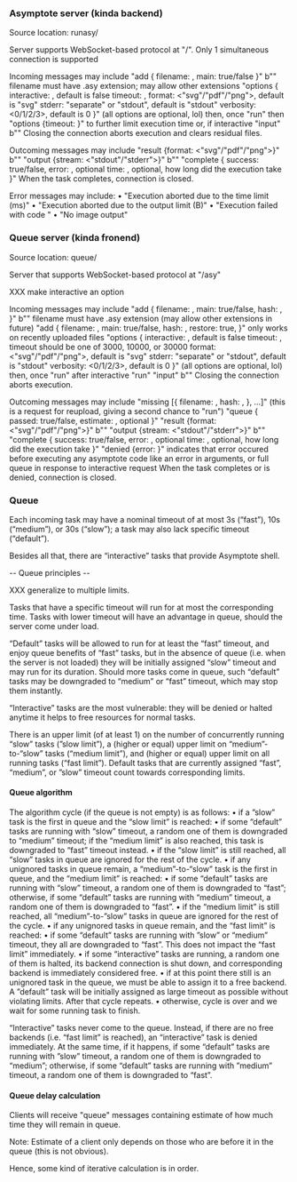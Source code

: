 ### Asymptote server (kinda backend)

Source location: runasy/

Server supports WebSocket-based protocol at "/".
Only 1 simultaneous connection is supported

Incoming messages may include
    "add {
        filename: <file name>,
        main: true/false
    }" b"<file contents>"
        filename must have .asy extension;
        may allow other extensions
    "options {
        interactive: <bool>,
            default is false
        timeout: <integer milliseconds>,
        format: <"svg"/"pdf"/"png">,
            default is "svg"
        stderr: "separate" or "stdout",
            default is "stdout"
        verbosity: <0/1/2/3>,
            default is 0
    }"
        (all options are optional, lol)
then, once
    "run"
then
    "options {timeout: <integer milliseconds>}"
        to further limit execution time
or, if interactive
    "input" b"<string>"
Closing the connection aborts execution and clears residual files.

Outcoming messages may include
    "result {format: <"svg"/"pdf"/"png">}" b"<image contents>"
    "output {stream: <"stdout"/"stderr">}" b"<output>"
    "complete {
        success: true/false,
        error: <message>,
            optional
        time: <integer milliseconds>,
            optional, how long did the execution take
    }"
When the task completes, connection is closed.

Error messages may include:
    • "Execution aborted due to the time limit (<integer milliseconds>ms)"
    • "Execution aborted due to the output limit (<integer bytes>B)"
    • "Execution failed with code <return code>"
    • "No image output"

### Queue server (kinda fronend)

Source location: queue/

Server that supports WebSocket-based protocol at "/asy"

XXX make interactive an option

Incoming messages may include
    "add {
        filename: <file name>,
        main: true/false,
        hash: <SHA265 hex file hash>,
    }" b"<file contents>"
        filename must have .asy extension
        (may allow other extensions in future)
    "add {
        filename: <file name>,
        main: true/false,
        hash: <SHA-265 hex file hash>,
        restore: true,
    }"
        only works on recently uploaded files
    "options {
        interactive: <bool>,
            default is false
        timeout: <integer milliseconds>,
            timeout should be one of 3000, 10000, or 30000
        format: <"svg"/"pdf"/"png">,
            default is "svg"
        stderr: "separate" or "stdout",
            default is "stdout"
        verbosity: <0/1/2/3>,
            default is 0
    }"
        (all options are optional, lol)
then, once
    "run"
after interactive "run"
    "input" b"<string>"
Closing the connection aborts execution.

Outcoming messages may include
    "missing [{
        filename: <file name>,
        hash: <SHA265 hex file hash>,
    }, …]"
        (this is a request for reupload, giving a second chance to "run")
    "queue {
        passed: true/false,
        estimate: <integer milliseconds>,
            optional
    }"
    "result {format: <"svg"/"pdf"/"png">}" b"<image contents>"
    "output {stream: <"stdout"/"stderr">}" b"<output>"
    "complete {
        success: true/false,
        error: <message>,
            optional
        time: <integer milliseconds>,
            optional, how long did the execution take
    }"
    "denied {error: <message>}"
        indicates that error occured before executing any asymptote code
        like an error in arguments, or full queue in response to interactive
        request
When the task completes or is denied, connection is closed.

### Queue

Each incoming task may have a nominal timeout of at most 3s (“fast”),
10s (“medium”), or 30s (“slow”);
a task may also lack specific timeout (“default”).

Besides all that, there are “interactive” tasks that provide Asymptote shell.

-- Queue principles --

XXX generalize to multiple limits.

Tasks that have a specific timeout will run for at most the corresponding
time. Tasks with lower timeout will have an advantage in queue, should
the server come under load.

“Default” tasks will be allowed to run for at least the “fast” timeout, and
enjoy queue benefits of “fast” tasks, but in the absence of queue (i.e. when
the server is not loaded) they will be initially assigned “slow” timeout and
may run for its duration. Should more tasks come in queue, such “default”
tasks may be downgraded to “medium” or “fast” timeout, which may stop them
instantly.

“Interactive” tasks are the most vulnerable: they will be denied or halted
anytime it helps to free resources for normal tasks.

There is an upper limit (of at least 1) on the number of concurrently running
“slow” tasks (”slow limit”), a (higher or equal) upper limit on
“medium”-to-“slow” tasks (“medium limit”), and (higher or equal) upper limit
on all running tasks (“fast limit”). Default tasks that are currently assigned
“fast”, “medium”, or ”slow” timeout count towards corresponding limits.

#### Queue algorithm

The algorithm cycle (if the queue is not empty) is as follows:
• if a ”slow” task is the first in queue and the “slow limit” is reached:
      • if some “default” tasks are running with “slow” timeout, a random one
        of them is downgraded to “medium” timeout; if the “medium limit”
        is also reached, this task is downgraded to “fast” timeout instead.
      • if the “slow limit” is still reached, all “slow” tasks in queue are
        ignored for the rest of the cycle.
• if any unignored tasks in queue remain, a “medium”-to-“slow” task is
  the first in queue, and the “medium limit” is reached:
      • if some “default” tasks are running with “slow” timeout, a random one
        of them is downgraded to “fast”; otherwise, if some “default” tasks
        are running with “medium” timeout, a random one of them is downgraded
        to “fast”.
      • if the “medium limit” is still reached, all “medium”-to-”slow” tasks
        in queue are ignored for the rest of the cycle.
• if any unignored tasks in queue remain, and the “fast limit” is reached:
      • if some “default” tasks are running with ”slow” or “medium” timeout,
        they all are downgraded to “fast”. This does not impact the
        “fast limit” immediately.
      • if some “interactive” tasks are running, a random one of them
        is halted, its backend connection is shut down, and corresponding
        backend is immediately considered free.
• if at this point there still is an unignored task in the queue, we must be
  able to assign it to a free backend. A ”default” task will be initially
  assigned as large timeout as possible without violating limits. After that
  cycle repeats.
• otherwise, cycle is over and we wait for some running task to finish.

“Interactive” tasks never come to the queue. Instead, if there are no free
backends (i.e. “fast limit” is reached), an “interactive” task is denied
immediately. At the same time, if it happens, if some “default” tasks are
running with ”slow” timeout, a random one of them is downgraded to “medium”;
otherwise, if some “default” tasks are running with ”medium” timeout,
a random one of them is downgraded to “fast”.

#### Queue delay calculation

Clients will receive "queue" messages containing estimate of how much time
they will remain in queue.

Note: Estimate of a client only depends on those who are before it
in the queue (this is not obvious).

Hence, some kind of iterative calculation is in order.


